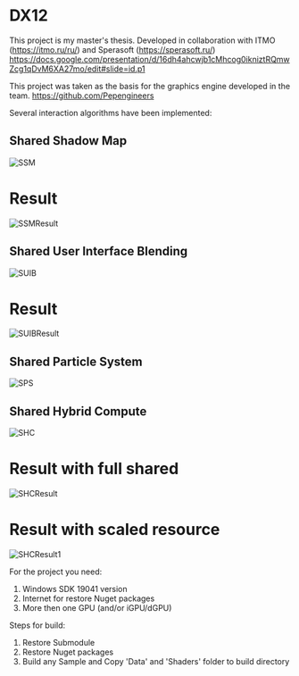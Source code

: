 # DX12

This project is my master's thesis. Developed in collaboration with ITMO (https://itmo.ru/ru/) and Sperasoft (https://sperasoft.ru/) https://docs.google.com/presentation/d/16dh4ahcwjb1cMhcog0ikniztRQmwZcg1qDvM6XA27mo/edit#slide=id.p1

This project was taken as the basis for the graphics engine developed in the team. https://github.com/Pepengineers

Several interaction algorithms have been implemented:

## Shared Shadow Map
![SSM](https://media.discordapp.net/attachments/190175905824374784/864151422445944842/unknown.png)
# Result
![SSMResult](https://media.discordapp.net/attachments/190175905824374784/864151896842567680/unknown.png)

## Shared User Interface Blending
![SUIB](https://media.discordapp.net/attachments/190175905824374784/864152276481343578/unknown.png)
# Result
![SUIBResult](https://media.discordapp.net/attachments/190175905824374784/864152448770637864/unknown.png)

## Shared Particle System
![SPS](https://media.discordapp.net/attachments/190175905824374784/864153137799888946/unknown.png)


## Shared Hybrid Compute
![SHC](https://media.discordapp.net/attachments/190175905824374784/864153312567754772/unknown.png)
# Result with full shared
![SHCResult](https://media.discordapp.net/attachments/190175905824374784/864153400563466290/unknown.png?width=1036&height=557)
# Result with scaled resource
![SHCResult1](https://media.discordapp.net/attachments/190175905824374784/864153503207260170/unknown.png?width=1088&height=538)


For the project you need:
 1. Windows SDK 19041 version
 2. Internet for restore Nuget packages
 3. More then one GPU (and/or iGPU/dGPU)
 
Steps for build:
  1. Restore Submodule
  2. Restore Nuget packages
  3. Build any Sample and Copy 'Data' and 'Shaders' folder to build directory
